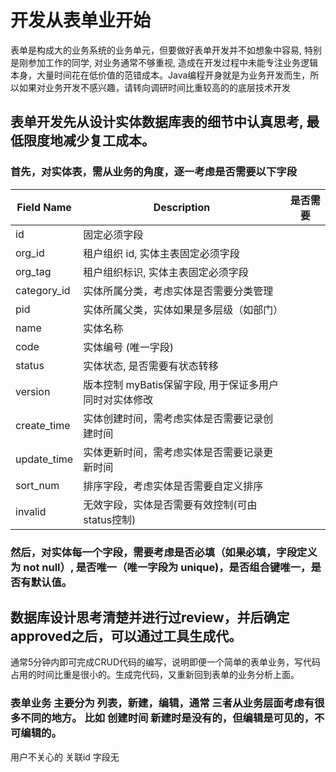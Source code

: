 # 开发从表单业开始

表单是构成大的业务系统的业务单元，但要做好表单开发并不如想象中容易, 特别是刚参加工作的同学, 对业务通常不够重视, 造成在开发过程中未能专注业务逻辑本身，大量时间花在低价值的范错成本。Java编程开身就是为业务开发而生，所以如果对业务开发不感兴趣，请转向调研时间比重较高的的底层技术开发


## 表单开发先从设计实体数据库表的细节中认真思考, 最低限度地减少复工成本。 

### 首先，对实体表，需从业务的角度，逐一考虑是否需要以下字段

| **Field Name**     | **Description**                                  |  是否需要  |
| ------------------ | -------------------------------------------------| --------- |
| id                 | 固定必须字段                                       |           |
| org_id             | 租户组织 id, 实体主表固定必须字段                     |           |
| org_tag            | 租户组织标识, 实体主表固定必须字段                     |           |
| category_id        | 实体所属分类，考虑实体是否需要分类管理                  |           |
| pid                | 实体所属父类，实体如果是多层级（如部门）                |           |
| name               | 实体名称                                           |           |
| code               | 实体编号 (唯一字段)                                 |           |
| status             | 实体状态, 是否需要有状态转移                          |           |
| version            | 版本控制 myBatis保留字段, 用于保证多用户同时对实体修改   |           |
| create_time        | 实体创建时间，需考虑实体是否需要记录创建时间             |           |
| update_time        | 实体更新时间，需考虑实体是否需要记录更新时间             |           |
| sort_num           | 排序字段，考虑实体是否需要自定义排序                    |           |
| invalid            | 无效字段，实体是否需要有效控制(可由status控制)          |           |

### 然后，对实体每一个字段，需要考虑**是否必填**（如果必填，字段定义为 not null）, 是否唯一（唯一字段为 unique)，是否组合键唯一，是否有默认值。


## 数据库设计思考清楚并进行过review，并后确定 approved之后，可以通过工具生成代。
通常5分钟内即可完成CRUD代码的编写，说明即便一个简单的表单业务，写代码占用的时间比重是很小的。生成完代码，又重新回到表单的业务分析上面。


### 表单业务 主要分为 列表，新建，编辑，通常 三者从业务层面考虑有很多不同的地方。 比如 创建时间 新建时是没有的，但编辑是可见的，不可编辑的。 
用户不关心的 关联id 字段无
